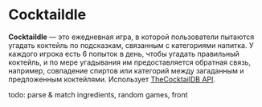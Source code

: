 # Cocktaildle
**Cocktaildle** — это ежедневная игра, в которой пользователи пытаются угадать коктейль по подсказкам, связанным с категориями напитка. У каждого игрока есть 6 попыток в день, чтобы угадать правильный коктейль, и по мере угадывания им предоставляется обратная связь, например, совпадение спиртов или категорий между загаданным и предложенным коктейлями. 
Использует [TheCocktailDB API](https://www.thecocktaildb.com/api.php).

todo: parse & match ingredients, random games, front 
